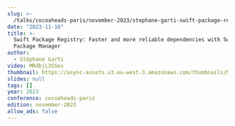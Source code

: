 ```yaml
---
slug: >-
  /talks/cocoaheads-paris/november-2023/stephane-garti-swift-package-registry-faster-and-more-reliable-dependencies-with-swift-package-manager
date: "2023-11-16"
title: >-
  Swift Package Registry: Faster and more reliable dependencies with Swift
  Package Manager
author:
  - Stéphane Garti
video: MRdbjL3SSes
thumbnail: https://async-assets.s3.eu-west-3.amazonaws.com/thumbnails/MRdbjL3SSes.jpg
slides: null
tags: []
year: 2023
conference: cocoaheads-paris
edition: november-2023
allow_ads: false
---
```

